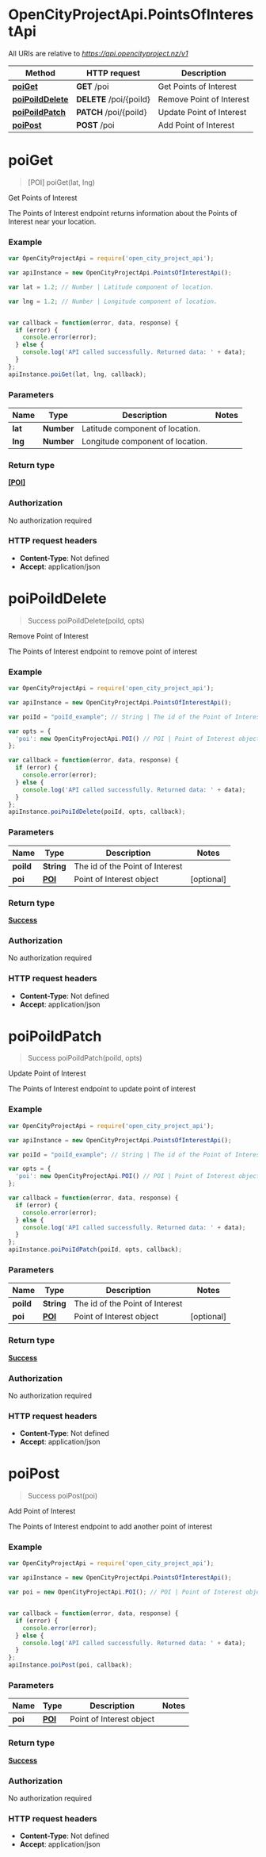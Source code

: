 # OpenCityProjectApi.PointsOfInterestApi

All URIs are relative to *https://api.opencityproject.nz/v1*

Method | HTTP request | Description
------------- | ------------- | -------------
[**poiGet**](PointsOfInterestApi.md#poiGet) | **GET** /poi | Get Points of Interest
[**poiPoiIdDelete**](PointsOfInterestApi.md#poiPoiIdDelete) | **DELETE** /poi/{poiId} | Remove Point of Interest
[**poiPoiIdPatch**](PointsOfInterestApi.md#poiPoiIdPatch) | **PATCH** /poi/{poiId} | Update Point of Interest
[**poiPost**](PointsOfInterestApi.md#poiPost) | **POST** /poi | Add Point of Interest


<a name="poiGet"></a>
# **poiGet**
> [POI] poiGet(lat, lng)

Get Points of Interest

The Points of Interest endpoint returns information about the Points of Interest near your location. 

### Example
```javascript
var OpenCityProjectApi = require('open_city_project_api');

var apiInstance = new OpenCityProjectApi.PointsOfInterestApi();

var lat = 1.2; // Number | Latitude component of location.

var lng = 1.2; // Number | Longitude component of location.


var callback = function(error, data, response) {
  if (error) {
    console.error(error);
  } else {
    console.log('API called successfully. Returned data: ' + data);
  }
};
apiInstance.poiGet(lat, lng, callback);
```

### Parameters

Name | Type | Description  | Notes
------------- | ------------- | ------------- | -------------
 **lat** | **Number**| Latitude component of location. | 
 **lng** | **Number**| Longitude component of location. | 

### Return type

[**[POI]**](POI.md)

### Authorization

No authorization required

### HTTP request headers

 - **Content-Type**: Not defined
 - **Accept**: application/json

<a name="poiPoiIdDelete"></a>
# **poiPoiIdDelete**
> Success poiPoiIdDelete(poiId, opts)

Remove Point of Interest

The Points of Interest endpoint to remove point of interest 

### Example
```javascript
var OpenCityProjectApi = require('open_city_project_api');

var apiInstance = new OpenCityProjectApi.PointsOfInterestApi();

var poiId = "poiId_example"; // String | The id of the Point of Interest

var opts = { 
  'poi': new OpenCityProjectApi.POI() // POI | Point of Interest object
};

var callback = function(error, data, response) {
  if (error) {
    console.error(error);
  } else {
    console.log('API called successfully. Returned data: ' + data);
  }
};
apiInstance.poiPoiIdDelete(poiId, opts, callback);
```

### Parameters

Name | Type | Description  | Notes
------------- | ------------- | ------------- | -------------
 **poiId** | **String**| The id of the Point of Interest | 
 **poi** | [**POI**](POI.md)| Point of Interest object | [optional] 

### Return type

[**Success**](Success.md)

### Authorization

No authorization required

### HTTP request headers

 - **Content-Type**: Not defined
 - **Accept**: application/json

<a name="poiPoiIdPatch"></a>
# **poiPoiIdPatch**
> Success poiPoiIdPatch(poiId, opts)

Update Point of Interest

The Points of Interest endpoint to update point of interest 

### Example
```javascript
var OpenCityProjectApi = require('open_city_project_api');

var apiInstance = new OpenCityProjectApi.PointsOfInterestApi();

var poiId = "poiId_example"; // String | The id of the Point of Interest

var opts = { 
  'poi': new OpenCityProjectApi.POI() // POI | Point of Interest object
};

var callback = function(error, data, response) {
  if (error) {
    console.error(error);
  } else {
    console.log('API called successfully. Returned data: ' + data);
  }
};
apiInstance.poiPoiIdPatch(poiId, opts, callback);
```

### Parameters

Name | Type | Description  | Notes
------------- | ------------- | ------------- | -------------
 **poiId** | **String**| The id of the Point of Interest | 
 **poi** | [**POI**](POI.md)| Point of Interest object | [optional] 

### Return type

[**Success**](Success.md)

### Authorization

No authorization required

### HTTP request headers

 - **Content-Type**: Not defined
 - **Accept**: application/json

<a name="poiPost"></a>
# **poiPost**
> Success poiPost(poi)

Add Point of Interest

The Points of Interest endpoint to add another point of interest 

### Example
```javascript
var OpenCityProjectApi = require('open_city_project_api');

var apiInstance = new OpenCityProjectApi.PointsOfInterestApi();

var poi = new OpenCityProjectApi.POI(); // POI | Point of Interest object


var callback = function(error, data, response) {
  if (error) {
    console.error(error);
  } else {
    console.log('API called successfully. Returned data: ' + data);
  }
};
apiInstance.poiPost(poi, callback);
```

### Parameters

Name | Type | Description  | Notes
------------- | ------------- | ------------- | -------------
 **poi** | [**POI**](POI.md)| Point of Interest object | 

### Return type

[**Success**](Success.md)

### Authorization

No authorization required

### HTTP request headers

 - **Content-Type**: Not defined
 - **Accept**: application/json

